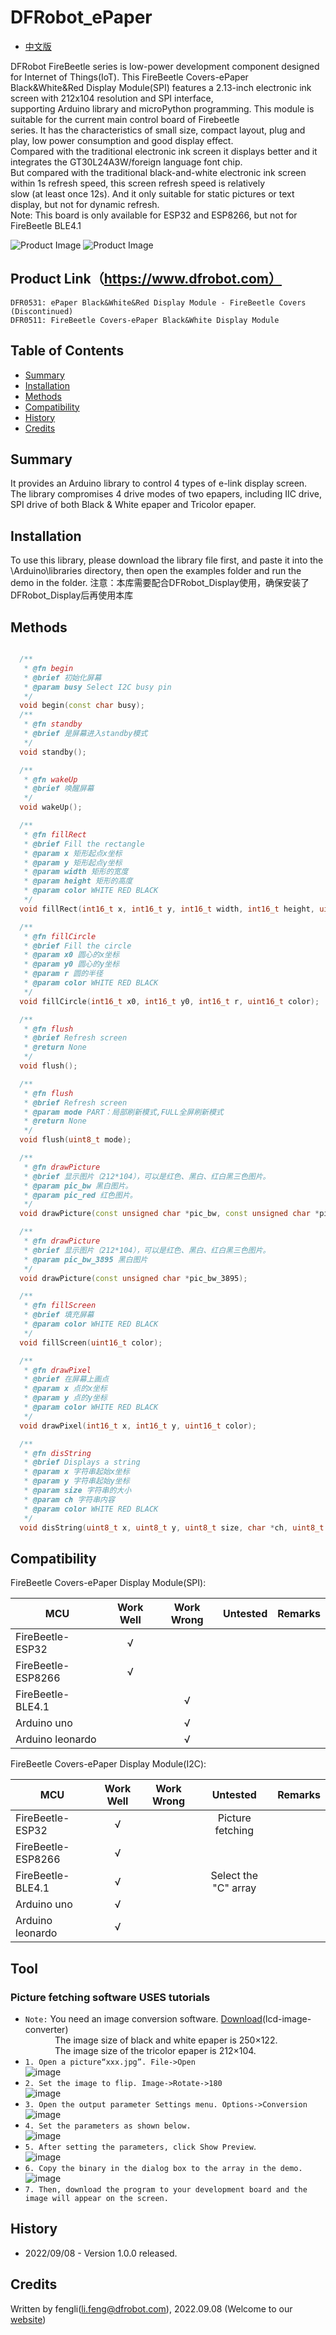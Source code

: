# DFRobot_ePaper
- [中文版](./README_CN.md)

DFRobot FireBeetle series is low-power development component designed for Internet of Things(IoT). This FireBeetle Covers-ePaper <br>
Black&White&Red Display Module(SPI) features a 2.13-inch electronic ink screen with 212x104 resolution and SPI interface, <br>
supporting Arduino library and microPython programming. This module is suitable for the current main control board of Firebeetle <br>
series. It has the characteristics of small size, compact layout, plug and play, low power consumption and good display effect. <br>
Compared with the traditional electronic ink screen it displays better and it integrates the GT30L24A3W/foreign language font chip. <br>
But compared with the traditional black-and-white electronic ink screen within 1s refresh speed, this screen refresh speed is relatively <br>
slow (at least once 12s). And it only suitable for static pictures or text display, but not for dynamic refresh.<br>
Note: This board is only available for ESP32 and ESP8266, but not for FireBeetle BLE4.1 <br>

![Product Image](./resources/images/DFR0511.jpg)
![Product Image](./resources/images/DFR0531.jpg)

## Product Link（https://www.dfrobot.com）
    DFR0531: ePaper Black&White&Red Display Module - FireBeetle Covers (Discontinued)
    DFR0511: FireBeetle Covers-ePaper Black&White Display Module
## Table of Contents

* [Summary](#summary)
* [Installation](#installation)
* [Methods](#methods)
* [Compatibility](#compatibility)
* [History](#history)
* [Credits](#credits)

## Summary

It provides an Arduino library to control 4 types of e-link display screen.  
The library compromises 4 drive modes of two epapers, including IIC drive, SPI drive of both Black & White epaper and Tricolor epaper.

## Installation
To use this library, please download the library file first, and paste it into the \Arduino\libraries directory, then open the examples folder and run the demo in the folder.
 注意：本库需要配合DFRobot_Display使用，确保安装了DFRobot_Display后再使用本库
## Methods


```C++

  /**
   * @fn begin
   * @brief 初始化屏幕
   * @param busy Select I2C busy pin
   */
  void begin(const char busy);
  /**
   * @fn standby
   * @brief 是屏幕进入standby模式
   */
  void standby();

  /**
   * @fn wakeUp
   * @brief 唤醒屏幕
   */
  void wakeUp();

  /**
   * @fn fillRect
   * @brief Fill the rectangle
   * @param x 矩形起点x坐标
   * @param y 矩形起点y坐标
   * @param width 矩形的宽度
   * @param height 矩形的高度
   * @param color WHITE RED BLACK
   */
  void fillRect(int16_t x, int16_t y, int16_t width, int16_t height, uint16_t color);

  /**
   * @fn fillCircle
   * @brief Fill the circle 
   * @param x0 圆心的x坐标
   * @param y0 圆心的y坐标
   * @param r 圆的半径
   * @param color WHITE RED BLACK
   */
  void fillCircle(int16_t x0, int16_t y0, int16_t r, uint16_t color);

  /**
   * @fn flush
   * @brief Refresh screen 
   * @return None
   */
  void flush();

  /**
   * @fn flush
   * @brief Refresh screen 
   * @param mode PART：局部刷新模式,FULL全屏刷新模式
   * @return None
   */
  void flush(uint8_t mode);

  /**
   * @fn drawPicture
   * @brief 显示图片（212*104），可以是红色、黑白、红白黑三色图片。
   * @param pic_bw 黑白图片。
   * @param pic_red 红色图片。
   */
  void drawPicture(const unsigned char *pic_bw, const unsigned char *pic_red);

  /**
   * @fn drawPicture
   * @brief 显示图片（212*104），可以是红色、黑白、红白黑三色图片。
   * @param pic_bw_3895 黑白图片
   */
  void drawPicture(const unsigned char *pic_bw_3895);

  /**
   * @fn fillScreen
   * @brief 填充屏幕
   * @param color WHITE RED BLACK
   */
  void fillScreen(uint16_t color);

  /**
   * @fn drawPixel
   * @brief 在屏幕上画点
   * @param x 点的x坐标
   * @param y 点的y坐标
   * @param color WHITE RED BLACK
   */
  void drawPixel(int16_t x, int16_t y, uint16_t color);

  /**
   * @fn disString
   * @brief Displays a string
   * @param x 字符串起始x坐标
   * @param y 字符串起始y坐标
   * @param size 字符串的大小
   * @param ch 字符串内容
   * @param color WHITE RED BLACK
   */
  void disString(uint8_t x, uint8_t y, uint8_t size, char *ch, uint8_t color);

```

## Compatibility

FireBeetle Covers-ePaper Display Module(SPI):

MCU                | Work Well | Work Wrong | Untested  | Remarks
------------------ | :----------: | :----------: | :---------: | -----
FireBeetle-ESP32  |      √       |             |            | 
FireBeetle-ESP8266  |      √       |             |            | 
FireBeetle-BLE4.1 |              |      √      |            | 
Arduino uno |              |      √      |            | 
Arduino leonardo |              |      √      |            | 

FireBeetle Covers-ePaper Display Module(I2C):

MCU                | Work Well | Work Wrong | Untested  | Remarks
------------------ | :----------: | :----------: | :---------: | -----
FireBeetle-ESP32  |      √       |             |     Picture fetching       | 
FireBeetle-ESP8266  |      √       |             |            | 
FireBeetle-BLE4.1 |      √       |             | Select the "C" array           | 
Arduino uno |      √       |             |            | 
Arduino leonardo |      √       |             |            | 
 
## Tool
### Picture fetching software USES tutorials
* ``Note:`` You need an image conversion software. [Download](https://raw.githubusercontent.com/DFRobot/DFRobot_ePaper/master/tool/lcd-image-converter.zip)(lcd-image-converter)<br>
&nbsp;&nbsp;&nbsp;&nbsp;&nbsp;&nbsp;&nbsp;&nbsp;&nbsp;&nbsp;&nbsp;&nbsp;The image size of black and white epaper is 250×122.<br>
&nbsp;&nbsp;&nbsp;&nbsp;&nbsp;&nbsp;&nbsp;&nbsp;&nbsp;&nbsp;&nbsp;&nbsp;The image size of the tricolor epaper is 212×104.<br>
* `1. Open a picture“xxx.jpg”. File->Open` <br>
![image](https://github.com/DFRobot/DFRobot_ePaper/blob/master/images/icon/File-Open.png)
* `2. Set the image to flip. Image->Rotate->180` <br>
![image](https://github.com/DFRobot/DFRobot_ePaper/blob/master/images/icon/Image-Rotate-180.png)
* `3. Open the output parameter Settings menu. Options->Conversion` <br>
![image](https://github.com/DFRobot/DFRobot_ePaper/blob/master/images/icon/Options-Conversion.png)
* `4. Set the parameters as shown below.` <br>
![image](https://github.com/DFRobot/DFRobot_ePaper/blob/master/images/icon/Parameter%20Settings.png)
* `5. After setting the parameters, click Show Preview`. <br>
![image](https://github.com/DFRobot/DFRobot_ePaper/blob/master/images/icon/Show%20Preview.png)
* `6. Copy the binary in the dialog box to the array in the demo.` <br> 
![image](https://github.com/DFRobot/DFRobot_ePaper/blob/master/images/icon/C.png)
* `7. Then, download the program to your development board and the image will appear on the screen.` <br> 

## History

- 2022/09/08 - Version 1.0.0 released.

## Credits

Written by fengli(li.feng@dfrobot.com), 2022.09.08 (Welcome to our [website](https://www.dfrobot.com/))
